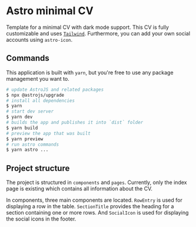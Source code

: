 # Astro minimal CV

Template for a minimal CV with dark mode support.
This CV is fully customizable and uses [`Tailwind`](https://tailwindcss.com).
Furthermore, you can add your own social accounts using `astro-icon`.

## Commands

This application is built with `yarn`, but you're free to use any package management you want to.

```bash
# update AstroJS and related packages
$ npx @astrojs/upgrade
# install all dependencies
$ yarn
# start dev server
$ yarn dev
# builds the app and publishes it into `dist` folder
$ yarn build
# preview the app that was built
$ yarn preview
# run astro commands
$ yarn astro ...
```

## Project structure

The project is structured in `components` and `pages`. Currently, only the index page is existing which contains all information about the CV.

In components, three main components are located. `RowEntry` is used for displaying a row in the table.
`SectionTitle` provides the heading for a section containing one or more rows.
And `SocialIcon` is used for displaying the social icons in the footer.
